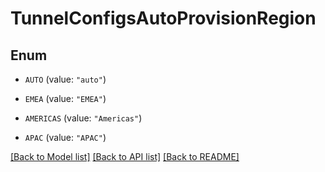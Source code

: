 # TunnelConfigsAutoProvisionRegion

## Enum


* `AUTO` (value: `"auto"`)

* `EMEA` (value: `"EMEA"`)

* `AMERICAS` (value: `"Americas"`)

* `APAC` (value: `"APAC"`)


[[Back to Model list]](../README.md#documentation-for-models) [[Back to API list]](../README.md#documentation-for-api-endpoints) [[Back to README]](../README.md)



